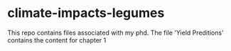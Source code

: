 # climate-impacts-legumes
This repo contains files associated with my phd. 
The file 'Yield Preditions' contains the content for chapter 1
